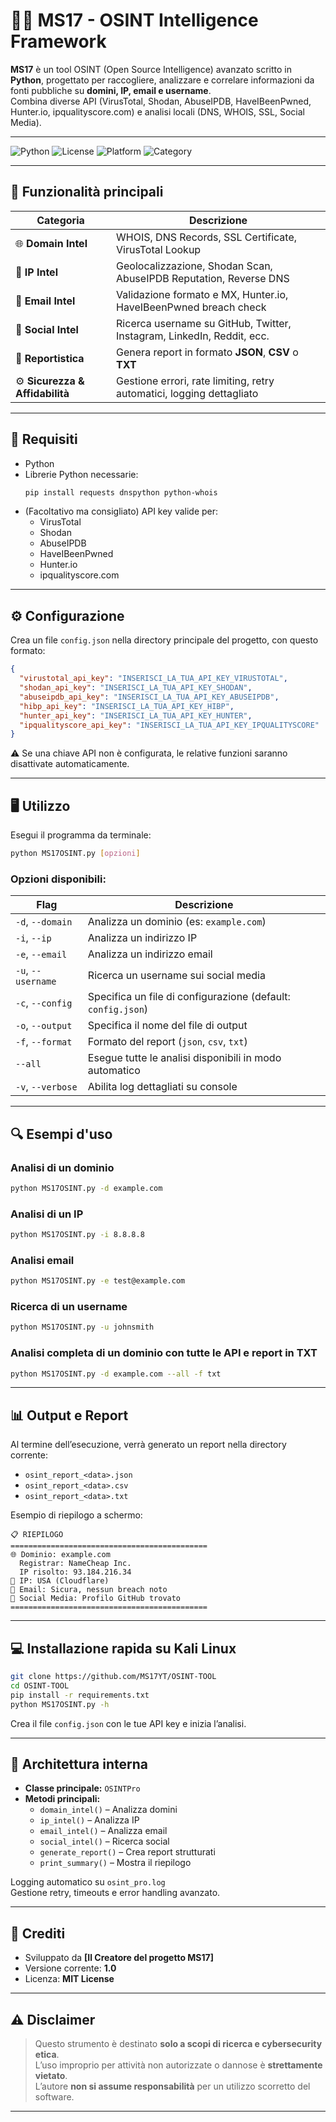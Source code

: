 # 🕵️‍♂️ MS17 - OSINT Intelligence Framework

**MS17** è un tool OSINT (Open Source Intelligence) avanzato scritto in **Python**, progettato per raccogliere, analizzare e correlare informazioni da fonti pubbliche su **domini, IP, email e username**.  
Combina diverse API (VirusTotal, Shodan, AbuseIPDB, HaveIBeenPwned, Hunter.io, ipqualityscore.com) e analisi locali (DNS, WHOIS, SSL, Social Media).

---

![Python](https://img.shields.io/badge/Python-blue?logo=python&logoColor=white)
![License](https://img.shields.io/badge/license-MIT-green)
![Platform](https://img.shields.io/badge/platform-Linux%20%7C%20Windows%20%7C%20macOS-lightgrey)
![Category](https://img.shields.io/badge/category-OSINT-orange)

---

## 🚀 Funzionalità principali

| Categoria | Descrizione |
|------------|-------------|
| 🌐 **Domain Intel** | WHOIS, DNS Records, SSL Certificate, VirusTotal Lookup |
| 📍 **IP Intel** | Geolocalizzazione, Shodan Scan, AbuseIPDB Reputation, Reverse DNS |
| 📧 **Email Intel** | Validazione formato e MX, Hunter.io, HaveIBeenPwned breach check |
| 👥 **Social Intel** | Ricerca username su GitHub, Twitter, Instagram, LinkedIn, Reddit, ecc. |
| 🧩 **Reportistica** | Genera report in formato **JSON**, **CSV** o **TXT** |
| ⚙️ **Sicurezza & Affidabilità** | Gestione errori, rate limiting, retry automatici, logging dettagliato |

---

## 🧰 Requisiti

- Python 
- Librerie Python necessarie:
  ```bash
  pip install requests dnspython python-whois
  ```
- (Facoltativo ma consigliato) API key valide per:
  - VirusTotal  
  - Shodan  
  - AbuseIPDB  
  - HaveIBeenPwned  
  - Hunter.io
  - ipqualityscore.com  

---

## ⚙️ Configurazione

Crea un file `config.json` nella directory principale del progetto, con questo formato:

```json
{
  "virustotal_api_key": "INSERISCI_LA_TUA_API_KEY_VIRUSTOTAL",
  "shodan_api_key": "INSERISCI_LA_TUA_API_KEY_SHODAN",
  "abuseipdb_api_key": "INSERISCI_LA_TUA_API_KEY_ABUSEIPDB",
  "hibp_api_key": "INSERISCI_LA_TUA_API_KEY_HIBP",
  "hunter_api_key": "INSERISCI_LA_TUA_API_KEY_HUNTER",
  "ipqualityscore_api_key": "INSERISCI_LA_TUA_API_KEY_IPQUALITYSCORE"
}
```

⚠️ Se una chiave API non è configurata, le relative funzioni saranno disattivate automaticamente.

---

## 🖥️ Utilizzo

Esegui il programma da terminale:

```bash
python MS17OSINT.py [opzioni]
```

### Opzioni disponibili:

| Flag | Descrizione |
|------|--------------|
| `-d`, `--domain` | Analizza un dominio (es: `example.com`) |
| `-i`, `--ip` | Analizza un indirizzo IP |
| `-e`, `--email` | Analizza un indirizzo email |
| `-u`, `--username` | Ricerca un username sui social media |
| `-c`, `--config` | Specifica un file di configurazione (default: `config.json`) |
| `-o`, `--output` | Specifica il nome del file di output |
| `-f`, `--format` | Formato del report (`json`, `csv`, `txt`) |
| `--all` | Esegue tutte le analisi disponibili in modo automatico |
| `-v`, `--verbose` | Abilita log dettagliati su console |

---

## 🔍 Esempi d'uso

### Analisi di un dominio
```bash
python MS17OSINT.py -d example.com
```

### Analisi di un IP
```bash
python MS17OSINT.py -i 8.8.8.8
```

### Analisi email
```bash
python MS17OSINT.py -e test@example.com
```

### Ricerca di un username
```bash
python MS17OSINT.py -u johnsmith
```

### Analisi completa di un dominio con tutte le API e report in TXT
```bash
python MS17OSINT.py -d example.com --all -f txt
```

---

## 📊 Output e Report

Al termine dell’esecuzione, verrà generato un report nella directory corrente:
- `osint_report_<data>.json`
- `osint_report_<data>.csv`
- `osint_report_<data>.txt`

Esempio di riepilogo a schermo:

```
📋 RIEPILOGO 
============================================
🌐 Dominio: example.com
  Registrar: NameCheap Inc.
  IP risolto: 93.184.216.34
📍 IP: USA (Cloudflare)
📧 Email: Sicura, nessun breach noto
👥 Social Media: Profilo GitHub trovato
============================================
```

---

## 💻 Installazione rapida su Kali Linux

```bash
git clone https://github.com/MS17YT/OSINT-TOOL
cd OSINT-TOOL
pip install -r requirements.txt
python MS17OSINT.py -h
```

Crea il file `config.json` con le tue API key e inizia l’analisi.

---

## 🧠 Architettura interna

- **Classe principale:** `OSINTPro`
- **Metodi principali:**
  - `domain_intel()` – Analizza domini
  - `ip_intel()` – Analizza IP
  - `email_intel()` – Analizza email
  - `social_intel()` – Ricerca social
  - `generate_report()` – Crea report strutturati
  - `print_summary()` – Mostra il riepilogo

Logging automatico su `osint_pro.log`  
Gestione retry, timeouts e error handling avanzato.

---

## 🪪 Crediti

- Sviluppato da **[Il Creatore del progetto MS17]**
- Versione corrente: **1.0**
- Licenza: **MIT License**

---

## ⚠️ Disclaimer

> Questo strumento è destinato **solo a scopi di ricerca e cybersecurity etica**.  
> L’uso improprio per attività non autorizzate o dannose è **strettamente vietato**.  
> L’autore **non si assume responsabilità** per un utilizzo scorretto del software.

---
